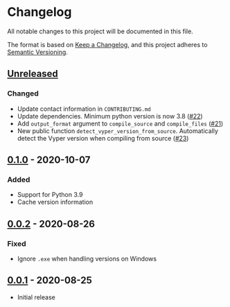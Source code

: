 # Changelog
All notable changes to this project will be documented in this file.

The format is based on [Keep a Changelog](https://keepachangelog.com/en/1.0.0/),
and this project adheres to [Semantic Versioning](https://semver.org/spec/v2.0.0.html).

## [Unreleased](https://github.com/vyperlang/vvm/)
### Changed
- Update contact information in `CONTRIBUTING.md`
- Update dependencies. Minimum python version is now 3.8 ([#22](https://github.com/vyperlang/vvm/pull/22))
- Add `output_format` argument to `compile_source` and `compile_files` ([#21](https://github.com/vyperlang/vvm/pull/21))
- New public function `detect_vyper_version_from_source`. Automatically detect the Vyper version when compiling from source ([#23](https://github.com/vyperlang/vvm/pull/23))

## [0.1.0](https://github.com/vyperlang/vvm/tree/v0.1.0) - 2020-10-07
### Added
- Support for Python 3.9
- Cache version information

## [0.0.2](https://github.com/vyperlang/vvm/tree/v0.0.2) - 2020-08-26
### Fixed
- Ignore `.exe` when handling versions on Windows

## [0.0.1](https://github.com/vyperlang/vvm/tree/v0.0.1) - 2020-08-25
- Initial release
